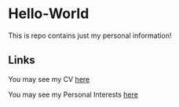 # Hello-World
This is repo contains just my personal information!


## Links

You may see my CV [here](Files/CV.md)

You may see my Personal Interests [here](Files/personal_interest.md)
